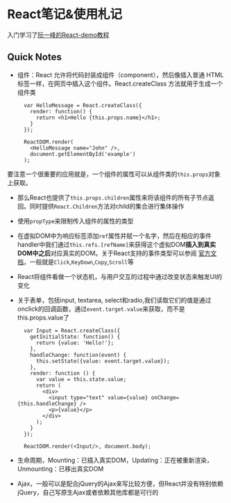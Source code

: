 # React笔记&使用札记
入门学习了[阮一峰的React-demo教程](http://www.ruanyifeng.com/blog/2015/03/react.html)

## Quick Notes
- 组件：React 允许将代码封装成组件（component），然后像插入普通 HTML 标签一样，在网页中插入这个组件。React.createClass 方法就用于生成一个组件类

		var HelloMessage = React.createClass({
		  render: function() {
		    return <h1>Hello {this.props.name}</h1>;
		  }
		});
		
		ReactDOM.render(
		  <HelloMessage name="John" />,
		  document.getElementById('example')
		);
要注意一个很重要的应用就是，一个组件的属性可以从组件类的`this.props`对象上获取。
- 那么React也提供了`this.props.children`属性来将该组件的所有子节点返回。同时提供`React.Children`方法对child的集合进行集体操作
- 使用`propType`来限制传入组件的属性的类型
- 在虚拟DOM中为响应标签添加`ref`属性并赋一个名字，然后在相应的事件handler中我们通过`this.refs.[refName]`来获得这个虚拟DOM**插入到真实DOM中之后**对应真实的DOM。关于React支持的事件类型可以参阅 [官方文档](http://facebook.github.io/react/docs/events.html#supported-events)，一般就是`Click`,`KeyDown`,`Copy`,`Scroll`等
- React将组件看做一个状态机，与用户交互的过程中通过改变状态来触发UI的变化
- 关于表单，包括input, textarea, select和radio,我们读取它们的值是通过onclick的回调函数，通过`event.target.value`来获取，而不是this.props.value了

		var Input = React.createClass({
		  getInitialState: function() {
		    return {value: 'Hello!'};
		  },
		  handleChange: function(event) {
		    this.setState({value: event.target.value});
		  },
		  render: function () {
		    var value = this.state.value;
		    return (
		      <div>
		        <input type="text" value={value} onChange={this.handleChange} />
		        <p>{value}</p>
		      </div>
		    );
		  }
		});
		
		ReactDOM.render(<Input/>, document.body);
- 生命周期，Mounting：已插入真实DOM，Updating：正在被重新渲染，Unmounting：已移出真实DOM
- Ajax，一般可以是配合jQuery的Ajax来写比较方便，但React并没有特别依赖jQuery，自己写原生Ajax或者依赖其他库都是可行的